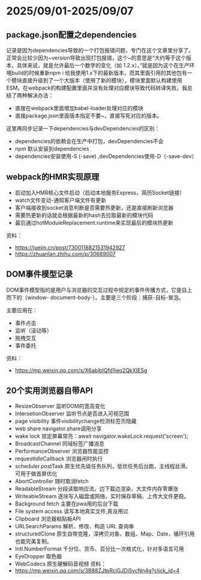# 2025/09/01-2025/09/07

## package.json配置之dependencies
记录是因为dependencies导致的一个打包报错问题，专门在这个文章里分享了。正常会比较少因为~version导致出现打包报错，这个~的意思是“大约等于这个版本，具体来说，就是允许最后一个数字的变化（如 1.2.x）。”就是因为这个在生产环境build的时候重新npm i 给我使用1.x下的最新版本，而其里面引用的其他包有一个模块直接升级到了一个大版本（使用了新的模块），模块里面默认构建使用ESM。在webpack的构建配置里面并没有处理对应模块导致代码转译失败。我总结了两种解决办法：
- 直接在webpack里面增加babel-loader处理对应的模块
- 直接package.json里面版本指定不要~，直接写死对应的版本。

这里再同步记录一下dependencies与devDependencies的区别：
- dependencies的依赖会在生产中打包，devDependencies不会
- npm 默认安装到dependencies
- dependencies安装使用-S (-save) ,devDependencies使用-D（-save-dev）

## webpack的HMR实现原理
- 启动加入HMR核心文件启动（启动本地服务Express，简历Socket链接）
- watch文件变动-通知客户端文件有更新
- 客户端接收到socket消息判断是否需要热更新，还是直接刷新浏览器
- 需要热更新的话就会根据最新的hash去拉取最新的模块代码
- 最后通过hotModuleReplacement.runtime来实现最后的模块热更新

资料：
- https://juejin.cn/post/7300118821531942927
- https://zhuanlan.zhihu.com/p/30669007

## DOM事件模型记录
DOM事件模型指的是用户与浏览器的交互过程中规定的事件传播方式，它是自上而下的（window- document-body-）。主要是三个阶段：捕获-目标-冒泡。

主要应用在：
- 事件点击
- 监听（滚动等）
- 拖拽交互
- 事件委托

资料：
- https://mp.weixin.qq.com/s/X6abibIQfd1ieq2QkXIESg

## 20个实用浏览器自带API
- ResizeObserver 监听DOM的宽高变化
- IntersetionObserver 监听节点是否进入可视范围
- page visibility 事件visibilitychange检测标签页隐藏
- web share navigator.share调用分享
- wake lock 锁定屏幕常亮：await navigator.wakeLock.request('screen');
- BroadcastChannel 同域标签广播消息
- PerformanceObserver 浏览器性能监控
- requestIdleCallback 浏览器闲时执行
- scheduler.postTask 原生优先级任务队列，低优任务后台跑，主线程丝滑。可用于做首屏优化
- AbortController 随时取消fetch
- ReadableStream 分段读取响应流，边下载边渲染，大文件内存零爆涨
- WriteableStream 逐块写入磁盘或网络，实时保存草稿、上传大文件更稳。
- Background fetch 主要在pwa用的后台下载
- File system access 读写本地真实文件,真没用过
- Clipboard 浏览器粘贴板API
- URLSearchParams 解析、修改、构造 URL 查询串
- structuredClone 原生自带克隆，深拷贝对象、数组、Map、Date，循环引用也能完美复制。
- Intl.NumberFormat 千分位、货币、百分比一次格式化，针对多语言可用
- EyeDropper 取色器
- WebCodecs 原生硬解码音视频
资料：
- https://mp.weixin.qq.com/s/3B88ZJtpRciGJDi5vcNn4g?click_id=4